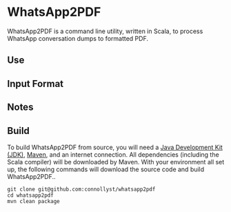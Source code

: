 WhatsApp2PDF
============

WhatsApp2PDF is a command line utility, written in Scala, to process WhatsApp
conversation dumps to formatted PDF.

Use
---

Input Format
------------

Notes
-----

Build
-----
To build WhatsApp2PDF from source, you will need a
[Java Development Kit (JDK)](http://www.oracle.com/technetwork/java/javase/downloads),
[Maven](http://maven.apache.org/), and an internet connection. All dependencies
(including the Scala compiler) will be downloaded by Maven. With your
environment all set up, the following commands will download the source code and
build WhatsApp2PDF..

    git clone git@github.com:connollyst/whatsapp2pdf
    cd whatsapp2pdf
    mvn clean package
